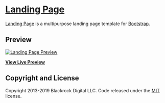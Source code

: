 # [Landing Page](https://africaonlinesolutions.github.io/landing-page/)

[Landing Page](https://africaonlinesolutions.github.io/landing-page/) is a multipurpose landing page template for [Bootstrap](http://getbootstrap.com/).

## Preview

[![Landing Page Preview](https://startbootstrap.com/assets/img/screenshots/themes/landing-page.png)](https://africaonlinesolutions.github.io/landing-page/)

**[View Live Preview](https://africaonlinesolutions.github.io/landing-page/)**


## Copyright and License

Copyright 2013-2019 Blackrock Digital LLC. Code released under the [MIT](https://github.com/BlackrockDigital/startbootstrap-landing-page/blob/gh-pages/LICENSE) license.
